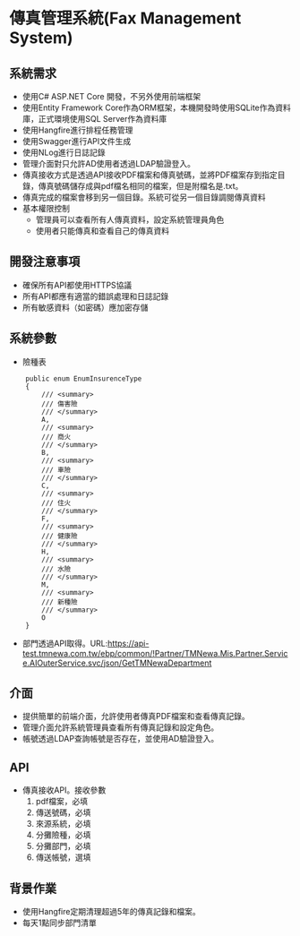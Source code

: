 # 傳真管理系統(Fax Management System)
## 系統需求
- 使用C# ASP.NET Core 開發，不另外使用前端框架
- 使用Entity Framework Core作為ORM框架，本機開發時使用SQLite作為資料庫，正式環境使用SQL Server作為資料庫
- 使用Hangfire進行排程任務管理
- 使用Swagger進行API文件生成
- 使用NLog進行日誌記錄
- 管理介面對只允許AD使用者透過LDAP驗證登入。
- 傳真接收方式是透過API接收PDF檔案和傳真號碼，並將PDF檔案存到指定目錄，傳真號碼儲存成與pdf檔名相同的檔案，但是附檔名是.txt。
- 傳真完成的檔案會移到另一個目錄。系統可從另一個目錄調閱傳真資料
- 基本權限控制
    - 管理員可以查看所有人傳真資料，設定系統管理員角色
    - 使用者只能傳真和查看自己的傳真資料
## 開發注意事項
- 確保所有API都使用HTTPS協議
- 所有API都應有適當的錯誤處理和日誌記錄
- 所有敏感資料（如密碼）應加密存儲
## 系統參數
- 險種表
```
    public enum EnumInsurenceType
    {
        /// <summary>
        /// 傷害險
        /// </summary>
        A,
        /// <summary>
        /// 商火
        /// </summary>
        B,
        /// <summary>
        /// 車險
        /// </summary>
        C,
        /// <summary>
        /// 住火
        /// </summary>
        F,
        /// <summary>
        /// 健康險
        /// </summary>
        H,
        /// <summary>
        /// 水險
        /// </summary>
        M,
        /// <summary>
        /// 新種險
        /// </summary>
        O
    }
```
- 部門透過API取得。URL:https://api-test.tmnewa.com.tw/ebp/common/!Partner/TMNewa.Mis.Partner.Service.AIOuterService.svc/json/GetTMNewaDepartment
## 介面
- 提供簡單的前端介面，允許使用者傳真PDF檔案和查看傳真記錄。
- 管理介面允許系統管理員查看所有傳真記錄和設定角色。
- 帳號透過LDAP查詢帳號是否存在，並使用AD驗證登入。
## API
- 傳真接收API。接收參數
    1. pdf檔案，必填
    2. 傳送號碼，必填
    3. 來源系統，必填
    4. 分攤險種，必填
    5. 分攤部門，必填
    6. 傳送帳號，選填
## 背景作業
- 使用Hangfire定期清理超過5年的傳真記錄和檔案。
- 每天1點同步部門清單
